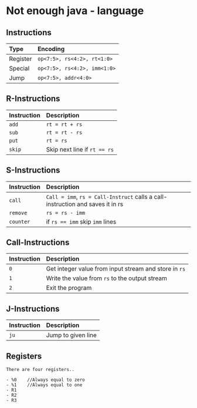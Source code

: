 # Not enough java - language

## Instructions

| **Type** | **Encoding** |
|:---------|:-------------|
| Register | `op<7:5>, rs<4:2>, rt<1:0>` |
| Special  | `op<7:5>, rs<4:2>, imm<1:0>` |
| Jump     | `op<7:5>, addr<4:0>` |


## R-Instructions

| **Instruction** | **Description** |
|:----------------|:----------------|
| `add`           | `rt = rt + rs` |
| `sub`           | `rt = rt - rs`  |
| `put`           | `rt = rs` |          
| `skip`          | Skip next line if `rt == rs`|


## S-Instructions

| **Instruction** | **Description** |
|:----------------|:----------------|
| `call`             |`Call = imm`, `rs = Call-Instruct` calls a call-instruction and saves it in rs|
| `remove`           | `rs = rs - imm` |
| `counter`          | if `rs == imm` skip `imm` lines|

## Call-Instructions

| **Instruction** | **Description** |
|:----------------|:----------------|
| `0`             | Get integer value from input stream and store in `rs`|
| `1`            | Write the value from `rs` to the output stream|
| `2`           | Exit the program |

## J-Instructions

| **Instruction** | **Description** |
|:----------------|:----------------|
| `ju`             | Jump to given line|



## Registers

    There are four registers..

    - %0    //Always equal to zero
    - %1    //Always equal to one
    - R1    
    - R2                                    
    - R3
